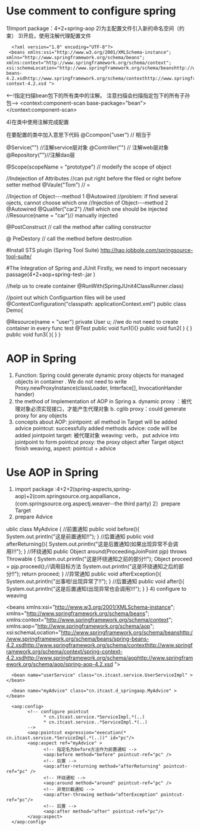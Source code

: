 # Use comment to configure spring

1)Import package：4+2+spring-aop
2)为主配置文件引入新的命名空间（约束）
3)开启，使用注解代理配置文件

      <?xml version="1.0" encoding="UTF-8"?>
     <beans xmlns:xsi="http://www.w3.org/2001/XMLSchema-instance"; xmlns="http://www.springframework.org/schema/beans"; xmlns:context="http://www.springframework.org/schema/context"; xsi:schemaLocation="http://www.springframework.org/schema/beanshttp://www.springframework.org/schema/beans/spring-beans-4.2.xsdhttp://www.springframework.org/schema/contexthttp://www.springframework.org/schema/context/spring-context-4.2.xsd ">
<--!指定扫描bean包下的所有类中的注解。
      注意扫描会扫描指定包下的所有子孙包-->
<context:component-scan base-package="bean"></context:component-scan>

</beans>
4)在类中使用注解完成配置

在要配置的类中加入意思下代码
@Ccompon("user")
// 相当于 <bean name = "user" class = "beans" ></bean>

@Service("") //注解service层对象
@Contriller("") // 注解web层对象
@Repository("")//注解dao层

@Scope(scopeName = "prototype") // modeify the scope of object

//Indejection of Attributes
//can put right before the filed or right before setter method
@Vaule("Tom")  // = <propeirety></propeirety>

//Injection of Object---method 1
@Autowired //problem: if find several ojects, cannot choose which one
//Injection of Object---method 2
@Autowired
@Qualifer("car2") //tell which one should be injected
//Resource(name = "car")// manually injected

@PostConstruct // call the method after calling constructor

@ PreDestory // call the method before destrcution




#Install STS plugin (Spring Tool Suite)
     http://hao.jobbole.com/springsource-tool-suite/

#The Integration of  Spring and JUnit
Firstly, we need to import necessary passage(4+2+aop+spring-test-.jar )

//help us to create container
@RunWith(SpringJUnit4ClassRunner.class)

//point out which Configuartion files will be used
@ContextConfiguration("classpath: applicationContext.xml")
public class Demo{

   @Resource(name = "user")
   private User u;
   //we do not need to create container in every func  test
  @Test
  public void fun1(){}
  public void fun2( ) { }
    public void fun3( ){ }
}

# AOP in Spring

1) Function: Spring could generate dynamic proxy objects for managed objects in container . We do not need to write
Proxy.newProxyInstance(classLoader, Interface[], InvocationHander hander)
2) the method of Implementation of AOP in Spring
  a. dynamic proxy ：被代理对象必须实现接口，才能产生代理对象
  b. cglib proxy：could generate proxy for any objects
3) concepts about AOP:
   jointpoint: all method in Target will be added advice
   pointcut: successfully added methods
   advice: code will be added jointpoint
   target: 被代理对象
   weaving: verb， put advice into jointpoint to form pointcut
   proxy: the proxy object after Target object finish weaving,
   aspect: pointcut + advice


# Use AOP in Spring
1) import package :4+2+2(spring-aspects,spring-aop)+2(com.springsource.org.aopalliance，(com.springsource.org.aspectj.weaver--the third
    party)
2）prepare Target
3) prepare Advice

ublic class MyAdvice {
      //前置通知
    public void before(){
        System.out.println("这是前置通知!!");
    }
    //后置通知
    public void afterReturning(){
        System.out.println("这是后置通知(如果出现异常不会调用)!!");
    }
    //环绕通知
    public Object around(ProceedingJoinPoint pjp) throws Throwable {
        System.out.println("这是环绕通知之前的部分!!");
        Object proceed = pjp.proceed();//调用目标方法
        System.out.println("这是环绕通知之后的部分!!");
        return proceed;
    }
    //异常通知
    public void afterException(){
        System.out.println("出事啦!出现异常了!!");
    }
    //后置通知
    public void after(){
        System.out.println("这是后置通知(出现异常也会调用)!!");
    }
}
4) configure to weaving

<?xml version="1.0" encoding="UTF-8"?>
<beans xmlns:xsi="http://www.w3.org/2001/XMLSchema-instance"; xmlns="http://www.springframework.org/schema/beans"; xmlns:context="http://www.springframework.org/schema/context"; xmlns:aop="http://www.springframework.org/schema/aop"; xsi:schemaLocation="http://www.springframework.org/schema/beanshttp://www.springframework.org/schema/beans/spring-beans-4.2.xsdhttp://www.springframework.org/schema/contexthttp://www.springframework.org/schema/context/spring-context-4.2.xsdhttp://www.springframework.org/schema/aophttp://www.springframework.org/schema/aop/spring-aop-4.2.xsd ">
<!--firstly，we need import aop constraint -->
<!-- 1.configure Target -->
      <bean name="userService" class="cn.itcast.service.UserServiceImpl" ></bean>
<!-- 2.configure Advice -->
      <bean name="myAdvice" class="cn.itcast.d_springaop.MyAdvice" ></bean>
<!-- 3.weave Advice into Target -->
      <aop:config>
            <!-- configure pointcut
                  * cn.itcast.service.*ServiceImpl.*(..)
                  * cn.itcast.service..*ServiceImpl.*(..)
            -->
            <aop:pointcut expression="execution(* cn.itcast.service.*ServiceImpl.*(..))" id="pc"/>
            <aop:aspect ref="myAdvice" >
                  <!-- 指定名为before方法作为前置通知 -->
                  <aop:before method="before" pointcut-ref="pc" />
                  <!-- 后置 -->
                  <aop:after-returning method="afterReturning" pointcut-ref="pc" />
                  <!-- 环绕通知 -->
                  <aop:around method="around" pointcut-ref="pc" />
                  <!-- 异常拦截通知 -->
                  <aop:after-throwing method="afterException" pointcut-ref="pc"/>
                  <!-- 后置 -->
                  <aop:after method="after" pointcut-ref="pc"/>
            </aop:aspect>
      </aop:config>
</beans>
